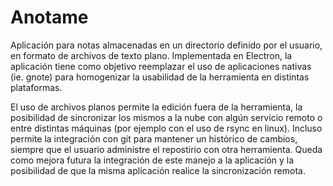 # Anotame
Aplicación para notas almacenadas en un directorio definido por el usuario, en formato de archivos de texto plano.
Implementada en Electron, la aplicación tiene como objetivo reemplazar el uso de aplicaciones nativas (ie. gnote) para homogenizar la usabilidad de la herramienta en distintas plataformas.

El uso de archivos planos permite la edición fuera de la herramienta, la posibilidad de sincronizar los mismos a la nube con algún servicio remoto o entre distintas máquinas (por ejemplo con el uso de rsync en linux). Incluso permite la integración con git para mantener un histórico de cambios, siempre que el usuario administre el repostirio con otra herramienta. Queda como mejora futura la integración de este manejo a la aplicación y la posibilidad de que la misma aplicación realice la sincronización remota.
